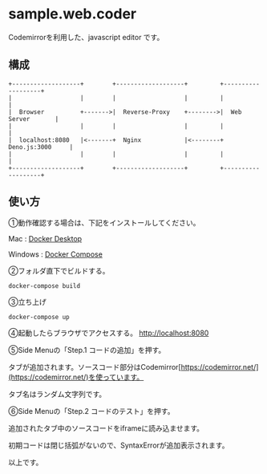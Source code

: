 sample.web.coder
=========

Codemirrorを利用した、javascript editor です。


 構成
---------------

```
+-------------------+        +-------------------+         +-------------------+
|                   |        |                   |         |                   |
|  Browser          +------->|  Reverse-Proxy    +-------->|  Web Server       |
|                   |        |                   |         |                   |
|  localhost:8080   |<-------+  Nginx            |<--------+  Deno.js:3000     |
|                   |        |                   |         |                   |
+-------------------+        +-------------------+         +-------------------+
```


使い方
---------------

①動作確認する場合は、下記をインストールしてください。

Mac : [Docker Desktop](https://www.docker.com/products/docker-desktop)

Windows : [Docker Compose](https://docs.docker.com/compose) 

②フォルダ直下でビルドする。
```
docker-compose build
```

③立ち上げ
```
docker-compose up
```

④起動したらブラウザでアクセスする。
[http://localhost:8080](http://localhost:8080)

⑤Side Menuの「Step.1 コードの追加」を押す。

タブが追加されます。ソースコード部分はCodemirror[https://codemirror.net/](https://codemirror.net/)を使っています。

タブ名はランダム文字列です。

⑥Side Menuの「Step.2 コードのテスト」を押す。

追加されたタブ中のソースコードをiframeに読み込ませます。

初期コードは閉じ括弧がないので、SyntaxErrorが追加表示されます。

以上です。
